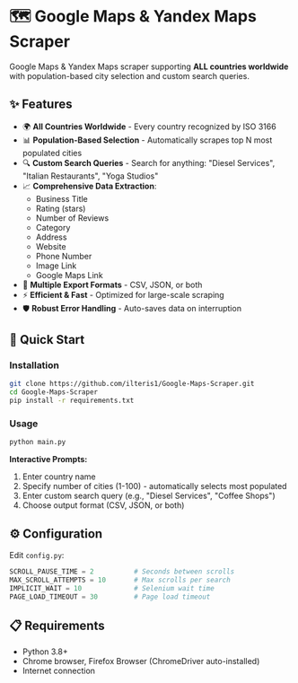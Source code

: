 # 🗺️ Google Maps & Yandex Maps Scraper

Google Maps & Yandex Maps scraper supporting **ALL countries worldwide** with population-based city selection and custom search queries.

## ✨ Features

- 🌍 **All Countries Worldwide** - Every country recognized by ISO 3166
- 📊 **Population-Based Selection** - Automatically scrapes top N most populated cities
- 🔍 **Custom Search Queries** - Search for anything: "Diesel Services", "Italian Restaurants", "Yoga Studios"
- 📈 **Comprehensive Data Extraction**:
  - Business Title
  - Rating (stars)
  - Number of Reviews
  - Category
  - Address
  - Website
  - Phone Number
  - Image Link
  - Google Maps Link
- 💾 **Multiple Export Formats** - CSV, JSON, or both
- ⚡ **Efficient & Fast** - Optimized for large-scale scraping
- 🛡️ **Robust Error Handling** - Auto-saves data on interruption

## 🚀 Quick Start

### Installation

```bash
git clone https://github.com/ilteris1/Google-Maps-Scraper.git
cd Google-Maps-Scraper
pip install -r requirements.txt
```

### Usage

```bash
python main.py
```

**Interactive Prompts:**
1. Enter country name 
2. Specify number of cities (1-100) - automatically selects most populated
3. Enter custom search query (e.g., "Diesel Services", "Coffee Shops")
4. Choose output format (CSV, JSON, or both)


## ⚙️ Configuration

Edit `config.py`:
```python
SCROLL_PAUSE_TIME = 2          # Seconds between scrolls
MAX_SCROLL_ATTEMPTS = 10       # Max scrolls per search
IMPLICIT_WAIT = 10             # Selenium wait time
PAGE_LOAD_TIMEOUT = 30         # Page load timeout
```

## 📋 Requirements

- Python 3.8+
- Chrome browser, Firefox Browser (ChromeDriver auto-installed)
- Internet connection
